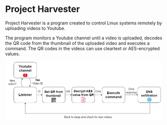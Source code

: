 # Project Harvester

Project Harvester is a program created to control Linux systems remotely by uploading videos to Youtube.

The program monitors a Youtube channel until a video is uploaded, decodes the QR code from the thumbnail of the uploaded video and executes a command. The QR codes in the videos can use cleartext or AES-encrypted values.


![img1](./images/expl.png)